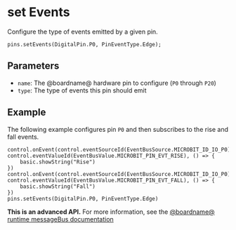 # set Events

Configure the type of events emitted by a given pin.

```sig
pins.setEvents(DigitalPin.P0, PinEventType.Edge);
```

## Parameters

* ``name``: The @boardname@ hardware pin to configure (``P0`` through ``P20``)
* ``type``: The type of events this pin should emit

## Example

The following example configures pin ``P0`` and then
subscribes to the rise and fall events.

```blocks
control.onEvent(control.eventSourceId(EventBusSource.MICROBIT_ID_IO_P0),  control.eventValueId(EventBusValue.MICROBIT_PIN_EVT_RISE), () => {
    basic.showString("Rise")
})
control.onEvent(control.eventSourceId(EventBusSource.MICROBIT_ID_IO_P0),  control.eventValueId(EventBusValue.MICROBIT_PIN_EVT_FALL), () => {
    basic.showString("Fall")
})
pins.setEvents(DigitalPin.P0, PinEventType.Edge)
```

**This is an advanced API.**  For more information, see the
[@boardname@ runtime messageBus documentation](https://lancaster-university.github.io/microbit-docs/ubit/messageBus/)